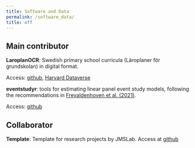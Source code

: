 ```yaml
---
title: Software and Data
permalink: /software_data/
title: off
---
```


## Main contributor

**LaroplanOCR**: Swedish primary school curricula (Läroplaner för grundskolan) in digital format.
 
Access: [github](https://github.com/JMSLab/LaroplanOCR), [Harvard Dataverse](https://dataverse.harvard.edu/dataset.xhtml?persistentId=doi:10.7910/DVN/EEPBEU)

**eventstudyr**:  tools for estimating linear panel event study models, following the recommendations in [Freyaldenhoven et al. (2021)](https://www.nber.org/papers/w29170).
  
Access: [github](https://github.com/JMSLab/eventstudyr)

## Collaborator

**Template**: Template for research projects by JMSLab.
  Access at [github](https://github.com/JMSLab/Template)

